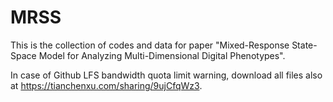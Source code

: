 # MRSS
This is the collection of codes and data for paper "Mixed-Response State-Space Model for Analyzing Multi-Dimensional Digital Phenotypes".

In case of Github LFS bandwidth quota limit warning, download all files also at https://tianchenxu.com/sharing/9ujCfqWz3.
